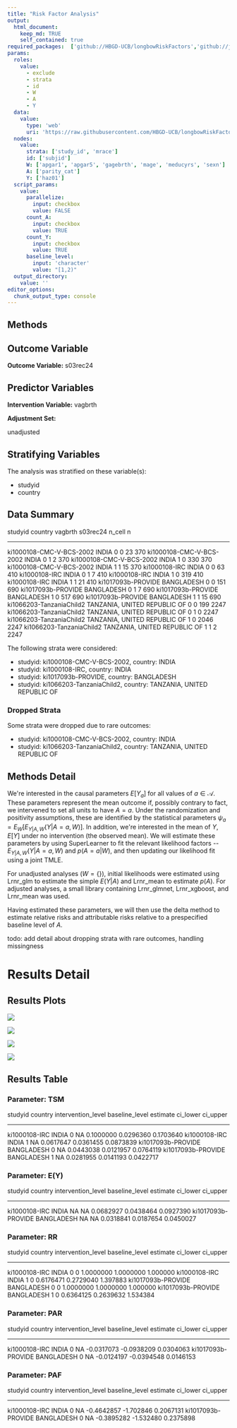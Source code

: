 ```yaml
---
title: "Risk Factor Analysis"
output: 
  html_document:
    keep_md: TRUE
    self_contained: true
required_packages:  ['github://HBGD-UCB/longbowRiskFactors','github://jeremyrcoyle/skimr@vector_types', 'github://tlverse/delayed']
params:
  roles:
    value:
      - exclude
      - strata
      - id
      - W
      - A
      - Y
  data: 
    value: 
      type: 'web'
      uri: 'https://raw.githubusercontent.com/HBGD-UCB/longbowRiskFactors/master/inst/sample_data/birthwt_data.rdata'
  nodes:
    value:
      strata: ['study_id', 'mrace']
      id: ['subjid']
      W: ['apgar1', 'apgar5', 'gagebrth', 'mage', 'meducyrs', 'sexn']
      A: ['parity_cat']
      Y: ['haz01']
  script_params:
    value:
      parallelize:
        input: checkbox
        value: FALSE
      count_A:
        input: checkbox
        value: TRUE
      count_Y:
        input: checkbox
        value: TRUE        
      baseline_level:
        input: 'character'
        value: "[1,2)"
  output_directory:
    value: ''
editor_options: 
  chunk_output_type: console
---
```








## Methods
## Outcome Variable

**Outcome Variable:** s03rec24

## Predictor Variables

**Intervention Variable:** vagbrth

**Adjustment Set:**

unadjusted

## Stratifying Variables

The analysis was stratified on these variable(s):

* studyid
* country

## Data Summary

studyid                    country                        vagbrth    s03rec24   n_cell      n
-------------------------  -----------------------------  --------  ---------  -------  -----
ki1000108-CMC-V-BCS-2002   INDIA                          0                 0       23    370
ki1000108-CMC-V-BCS-2002   INDIA                          0                 1        2    370
ki1000108-CMC-V-BCS-2002   INDIA                          1                 0      330    370
ki1000108-CMC-V-BCS-2002   INDIA                          1                 1       15    370
ki1000108-IRC              INDIA                          0                 0       63    410
ki1000108-IRC              INDIA                          0                 1        7    410
ki1000108-IRC              INDIA                          1                 0      319    410
ki1000108-IRC              INDIA                          1                 1       21    410
ki1017093b-PROVIDE         BANGLADESH                     0                 0      151    690
ki1017093b-PROVIDE         BANGLADESH                     0                 1        7    690
ki1017093b-PROVIDE         BANGLADESH                     1                 0      517    690
ki1017093b-PROVIDE         BANGLADESH                     1                 1       15    690
ki1066203-TanzaniaChild2   TANZANIA, UNITED REPUBLIC OF   0                 0      199   2247
ki1066203-TanzaniaChild2   TANZANIA, UNITED REPUBLIC OF   0                 1        0   2247
ki1066203-TanzaniaChild2   TANZANIA, UNITED REPUBLIC OF   1                 0     2046   2247
ki1066203-TanzaniaChild2   TANZANIA, UNITED REPUBLIC OF   1                 1        2   2247


The following strata were considered:

* studyid: ki1000108-CMC-V-BCS-2002, country: INDIA
* studyid: ki1000108-IRC, country: INDIA
* studyid: ki1017093b-PROVIDE, country: BANGLADESH
* studyid: ki1066203-TanzaniaChild2, country: TANZANIA, UNITED REPUBLIC OF

### Dropped Strata

Some strata were dropped due to rare outcomes:

* studyid: ki1000108-CMC-V-BCS-2002, country: INDIA
* studyid: ki1066203-TanzaniaChild2, country: TANZANIA, UNITED REPUBLIC OF

## Methods Detail

We're interested in the causal parameters $E[Y_a]$ for all values of $a \in \mathcal{A}$. These parameters represent the mean outcome if, possibly contrary to fact, we intervened to set all units to have $A=a$. Under the randomization and positivity assumptions, these are identified by the statistical parameters $\psi_a=E_W[E_{Y|A,W}(Y|A=a,W)]$.  In addition, we're interested in the mean of $Y$, $E[Y]$ under no intervention (the observed mean). We will estimate these parameters by using SuperLearner to fit the relevant likelihood factors -- $E_{Y|A,W}(Y|A=a,W)$ and $p(A=a|W)$, and then updating our likelihood fit using a joint TMLE.

For unadjusted analyses ($W=\{\}$), initial likelihoods were estimated using Lrnr_glm to estimate the simple $E(Y|A)$ and Lrnr_mean to estimate $p(A)$. For adjusted analyses, a small library containing Lrnr_glmnet, Lrnr_xgboost, and Lrnr_mean was used.

Having estimated these parameters, we will then use the delta method to estimate relative risks and attributable risks relative to a prespecified baseline level of $A$.

todo: add detail about dropping strata with rare outcomes, handling missingness







# Results Detail

## Results Plots
![](/tmp/2d0fa509-52cd-4756-9a99-107299856694/REPORT_files/figure-html/plot_tsm-1.png)<!-- -->

![](/tmp/2d0fa509-52cd-4756-9a99-107299856694/REPORT_files/figure-html/plot_rr-1.png)<!-- -->



![](/tmp/2d0fa509-52cd-4756-9a99-107299856694/REPORT_files/figure-html/plot_paf-1.png)<!-- -->

![](/tmp/2d0fa509-52cd-4756-9a99-107299856694/REPORT_files/figure-html/plot_par-1.png)<!-- -->

## Results Table

### Parameter: TSM


studyid              country      intervention_level   baseline_level     estimate    ci_lower    ci_upper
-------------------  -----------  -------------------  ---------------  ----------  ----------  ----------
ki1000108-IRC        INDIA        0                    NA                0.1000000   0.0296360   0.1703640
ki1000108-IRC        INDIA        1                    NA                0.0617647   0.0361455   0.0873839
ki1017093b-PROVIDE   BANGLADESH   0                    NA                0.0443038   0.0121957   0.0764119
ki1017093b-PROVIDE   BANGLADESH   1                    NA                0.0281955   0.0141193   0.0422717


### Parameter: E(Y)


studyid              country      intervention_level   baseline_level     estimate    ci_lower    ci_upper
-------------------  -----------  -------------------  ---------------  ----------  ----------  ----------
ki1000108-IRC        INDIA        NA                   NA                0.0682927   0.0438464   0.0927390
ki1017093b-PROVIDE   BANGLADESH   NA                   NA                0.0318841   0.0187654   0.0450027


### Parameter: RR


studyid              country      intervention_level   baseline_level     estimate    ci_lower   ci_upper
-------------------  -----------  -------------------  ---------------  ----------  ----------  ---------
ki1000108-IRC        INDIA        0                    0                 1.0000000   1.0000000   1.000000
ki1000108-IRC        INDIA        1                    0                 0.6176471   0.2729040   1.397883
ki1017093b-PROVIDE   BANGLADESH   0                    0                 1.0000000   1.0000000   1.000000
ki1017093b-PROVIDE   BANGLADESH   1                    0                 0.6364125   0.2639632   1.534384


### Parameter: PAR


studyid              country      intervention_level   baseline_level      estimate     ci_lower    ci_upper
-------------------  -----------  -------------------  ---------------  -----------  -----------  ----------
ki1000108-IRC        INDIA        0                    NA                -0.0317073   -0.0938209   0.0304063
ki1017093b-PROVIDE   BANGLADESH   0                    NA                -0.0124197   -0.0394548   0.0146153


### Parameter: PAF


studyid              country      intervention_level   baseline_level      estimate    ci_lower    ci_upper
-------------------  -----------  -------------------  ---------------  -----------  ----------  ----------
ki1000108-IRC        INDIA        0                    NA                -0.4642857   -1.702846   0.2067131
ki1017093b-PROVIDE   BANGLADESH   0                    NA                -0.3895282   -1.532480   0.2375898
